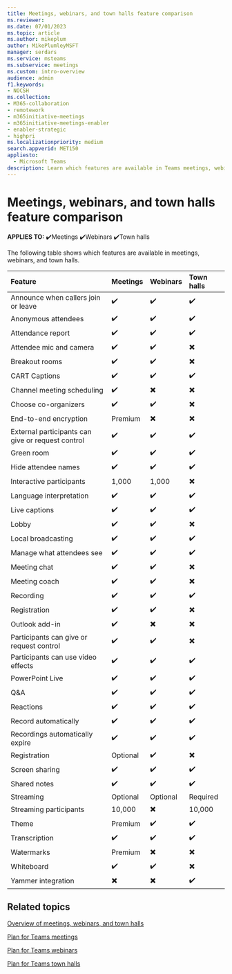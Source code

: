 ```yaml
---
title: Meetings, webinars, and town halls feature comparison
ms.reviewer: 
ms.date: 07/01/2023
ms.topic: article
ms.author: mikeplum
author: MikePlumleyMSFT
manager: serdars
ms.service: msteams
ms.subservice: meetings
ms.custom: intro-overview
audience: admin
f1.keywords:
- NOCSH
ms.collection: 
- M365-collaboration
- remotework
- m365initiative-meetings
- m365initiative-meetings-enabler
- enabler-strategic
- highpri
ms.localizationpriority: medium
search.appverid: MET150
appliesto: 
  - Microsoft Teams
description: Learn which features are available in Teams meetings, webinars, and town halls.
---
```


# Meetings, webinars, and town halls feature comparison

**APPLIES TO:** ✔️Meetings ✔️Webinars ✔️Town halls

The following table shows which features are available in meetings, webinars, and town halls.

|Feature|Meetings|Webinars|Town halls|
|:------|:-------|:-------|:---------|
|Announce when callers join or leave|✔️|✔️|✔️|
|Anonymous attendees|✔️|✔️|✔️|
|Attendance report|✔️|✔️|✔️|
|Attendee mic and camera|✔️|✔️|✖️|
|Breakout rooms|✔️|✔️|✖️|
|CART Captions|✔️|✔️|✔️|
|Channel meeting scheduling|✔️|✖️|✖️|
|Choose co-organizers|✔️|✔️|✖️|
|End-to-end encryption|Premium|✖️|✖️|
|External participants can give or request control|✔️|✔️|✔️|
|Green room|✔️|✔️|✔️|
|Hide attendee names|✔️|✔️|✔️|
|Interactive participants|1,000|1,000|✖️|
|Language interpretation|✔️|✔️|✔️|
|Live captions|✔️|✔️|✔️|
|Lobby|✔️|✔️|✖️|
|Local broadcasting|✔️|✔️|✔️|
|Manage what attendees see|✔️|✔️|✔️|
|Meeting chat|✔️|✔️|✖️|
|Meeting coach|✔️|✔️|✖️|
|Recording|✔️|✔️|✔️|
|Registration|✔️|✔️|✖️|
|Outlook add-in|✔️|✖️|✖️|
|Participants can give or request control|✔️|✔️|✖️|
|Participants can use video effects|✔️|✔️|✔️|
|PowerPoint Live|✔️|✔️|✔️|
|Q&A|✔️|✔️|✔️|
|Reactions|✔️|✔️|✔️|
|Record automatically|✔️|✔️|✔️|
|Recordings automatically expire|✔️|✔️|✔️|
|Registration|Optional|✔️|✖️|
|Screen sharing|✔️|✔️|✔️|
|Shared notes|✔️|✔️|✔️|
|Streaming|Optional|Optional|Required|
|Streaming participants|10,000|✖️|10,000|
|Theme|Premium|✔️|✔️|
|Transcription|✔️|✔️|✔️|
|Watermarks|Premium|✖️|✖️|
|Whiteboard|✔️|✔️|✖️|
|Yammer integration|✖️|✖️|✔️|


## Related topics

[Overview of meetings, webinars, and town halls](quick-start-meetings-live-events.md)

[Plan for Teams meetings](plan-meetings.md)

[Plan for Teams webinars](plan-webinars.md)

[Plan for Teams town halls](plan-town-halls.md)